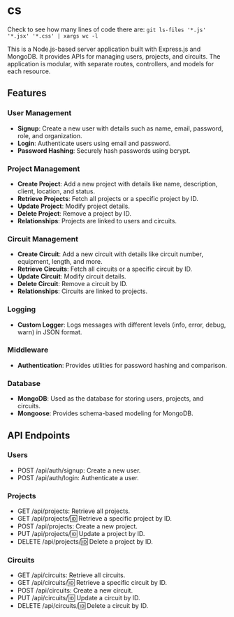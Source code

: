 # cs

Check to see how many lines of code there are:
`git ls-files '*.js' '*.jsx' '*.css' | xargs wc -l`

This is a Node.js-based server application built with Express.js and MongoDB. It provides APIs for managing users, projects, and circuits. The application is modular, with separate routes, controllers, and models for each resource.

## Features

### User Management
- **Signup**: Create a new user with details such as name, email, password, role, and organization.
- **Login**: Authenticate users using email and password.
- **Password Hashing**: Securely hash passwords using bcrypt.

### Project Management
- **Create Project**: Add a new project with details like name, description, client, location, and status.
- **Retrieve Projects**: Fetch all projects or a specific project by ID.
- **Update Project**: Modify project details.
- **Delete Project**: Remove a project by ID.
- **Relationships**: Projects are linked to users and circuits.

### Circuit Management
- **Create Circuit**: Add a new circuit with details like circuit number, equipment, length, and more.
- **Retrieve Circuits**: Fetch all circuits or a specific circuit by ID.
- **Update Circuit**: Modify circuit details.
- **Delete Circuit**: Remove a circuit by ID.
- **Relationships**: Circuits are linked to projects.

### Logging
- **Custom Logger**: Logs messages with different levels (info, error, debug, warn) in JSON format.

### Middleware
- **Authentication**: Provides utilities for password hashing and comparison.

### Database
- **MongoDB**: Used as the database for storing users, projects, and circuits.
- **Mongoose**: Provides schema-based modeling for MongoDB.

## API Endpoints
### Users
- POST /api/auth/signup: Create a new user.
- POST /api/auth/login: Authenticate a user.
### Projects
- GET /api/projects: Retrieve all projects.
- GET /api/projects/:id: Retrieve a specific project by ID.
- POST /api/projects: Create a new project.
- PUT /api/projects/:id: Update a project by ID.
- DELETE /api/projects/:id: Delete a project by ID.
### Circuits
- GET /api/circuits: Retrieve all circuits.
- GET /api/circuits/:id: Retrieve a specific circuit by ID.
- POST /api/circuits: Create a new circuit.
- PUT /api/circuits/:id: Update a circuit by ID.
- DELETE /api/circuits/:id: Delete a circuit by ID.